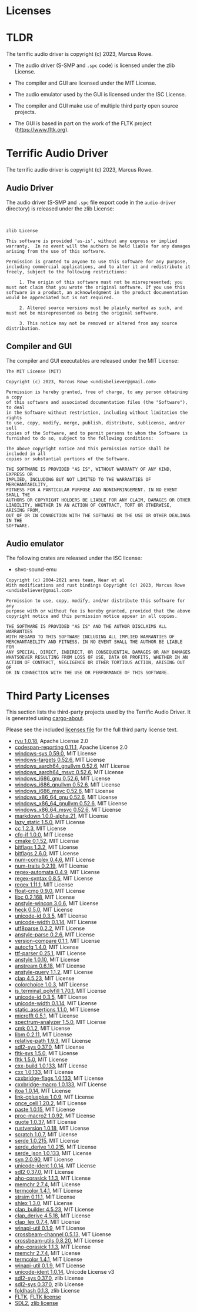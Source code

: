 Licenses
========


TLDR
====

The terrific audio driver is copyright (c) 2023, Marcus Rowe.

 * The audio driver (S-SMP and `.spc` code) is licensed under the zlib License.
 * The compiler and GUI are licensed under the MIT License.
 * The audio emulator used by the GUI is licensed under the ISC License.

 * The compiler and GUI make use of multiple third party open source projects.
 * The GUI is based in part on the work of the FLTK project (https://www.fltk.org).


Terrific Audio Driver
=====================

The terrific audio driver is copyright (c) 2023, Marcus Rowe.


Audio Driver
------------
The audio driver (S-SMP and `.spc` file export code in the `audio-driver` directory) is released under the zlib License:

<br/>

```
zlib License

This software is provided 'as-is', without any express or implied warranty.  In no event will the authors be held liable for any damages arising from the use of this software.

Permission is granted to anyone to use this software for any purpose, including commercial applications, and to alter it and redistribute it freely, subject to the following restrictions:

     1. The origin of this software must not be misrepresented; you must not claim that you wrote the original software. If you use this software in a product, an acknowledgment in the product documentation would be appreciated but is not required.

     2. Altered source versions must be plainly marked as such, and must not be misrepresented as being the original software.

     3. This notice may not be removed or altered from any source distribution.
```


Compiler and GUI
----------------

The compiler and GUI executables are released under the MIT License:

```
The MIT License (MIT)

Copyright (c) 2023, Marcus Rowe <undisbeliever@gmail.com>

Permission is hereby granted, free of charge, to any person obtaining a copy
of this software and associated documentation files (the "Software"), to deal
in the Software without restriction, including without limitation the rights
to use, copy, modify, merge, publish, distribute, sublicense, and/or sell
copies of the Software, and to permit persons to whom the Software is
furnished to do so, subject to the following conditions:

The above copyright notice and this permission notice shall be included in all
copies or substantial portions of the Software.

THE SOFTWARE IS PROVIDED "AS IS", WITHOUT WARRANTY OF ANY KIND, EXPRESS OR
IMPLIED, INCLUDING BUT NOT LIMITED TO THE WARRANTIES OF MERCHANTABILITY,
FITNESS FOR A PARTICULAR PURPOSE AND NONINFRINGEMENT. IN NO EVENT SHALL THE
AUTHORS OR COPYRIGHT HOLDERS BE LIABLE FOR ANY CLAIM, DAMAGES OR OTHER
LIABILITY, WHETHER IN AN ACTION OF CONTRACT, TORT OR OTHERWISE, ARISING FROM,
OUT OF OR IN CONNECTION WITH THE SOFTWARE OR THE USE OR OTHER DEALINGS IN THE
SOFTWARE.
```


Audio emulator
--------------

The following crates are released under the ISC license:
 * shvc-sound-emu


```
Copyright (c) 2004-2021 ares team, Near et al
With modifications and rust bindings Copyright (c) 2023, Marcus Rowe <undisbeliever@gmail.com>

Permission to use, copy, modify, and/or distribute this software for any
purpose with or without fee is hereby granted, provided that the above
copyright notice and this permission notice appear in all copies.

THE SOFTWARE IS PROVIDED "AS IS" AND THE AUTHOR DISCLAIMS ALL WARRANTIES
WITH REGARD TO THIS SOFTWARE INCLUDING ALL IMPLIED WARRANTIES OF
MERCHANTABILITY AND FITNESS. IN NO EVENT SHALL THE AUTHOR BE LIABLE FOR
ANY SPECIAL, DIRECT, INDIRECT, OR CONSEQUENTIAL DAMAGES OR ANY DAMAGES
WHATSOEVER RESULTING FROM LOSS OF USE, DATA OR PROFITS, WHETHER IN AN
ACTION OF CONTRACT, NEGLIGENCE OR OTHER TORTIOUS ACTION, ARISING OUT OF
OR IN CONNECTION WITH THE USE OR PERFORMANCE OF THIS SOFTWARE.
```


Third Party Licenses
====================
This section lists the third-party projects used by the Terrific Audio Driver.
It is generated using [cargo-about](https://embarkstudios.github.io/cargo-about/).

Please see the included [licenses file](licenses.md) for the full third party license text.

  * [ryu 1.0.18](https://github.com/dtolnay/ryu), Apache License 2.0
  * [codespan-reporting 0.11.1](https://github.com/brendanzab/codespan), Apache License 2.0
  * [windows-sys 0.59.0](https://github.com/microsoft/windows-rs), MIT License
  * [windows-targets 0.52.6](https://github.com/microsoft/windows-rs), MIT License
  * [windows_aarch64_gnullvm 0.52.6](https://github.com/microsoft/windows-rs), MIT License
  * [windows_aarch64_msvc 0.52.6](https://github.com/microsoft/windows-rs), MIT License
  * [windows_i686_gnu 0.52.6](https://github.com/microsoft/windows-rs), MIT License
  * [windows_i686_gnullvm 0.52.6](https://github.com/microsoft/windows-rs), MIT License
  * [windows_i686_msvc 0.52.6](https://github.com/microsoft/windows-rs), MIT License
  * [windows_x86_64_gnu 0.52.6](https://github.com/microsoft/windows-rs), MIT License
  * [windows_x86_64_gnullvm 0.52.6](https://github.com/microsoft/windows-rs), MIT License
  * [windows_x86_64_msvc 0.52.6](https://github.com/microsoft/windows-rs), MIT License
  * [markdown 1.0.0-alpha.21](https://github.com/wooorm/markdown-rs), MIT License
  * [lazy_static 1.5.0](https://github.com/rust-lang-nursery/lazy-static.rs), MIT License
  * [cc 1.2.3](https://github.com/rust-lang/cc-rs), MIT License
  * [cfg-if 1.0.0](https://github.com/alexcrichton/cfg-if), MIT License
  * [cmake 0.1.52](https://github.com/rust-lang/cmake-rs), MIT License
  * [bitflags 1.3.2](https://github.com/bitflags/bitflags), MIT License
  * [bitflags 2.6.0](https://github.com/bitflags/bitflags), MIT License
  * [num-complex 0.4.6](https://github.com/rust-num/num-complex), MIT License
  * [num-traits 0.2.19](https://github.com/rust-num/num-traits), MIT License
  * [regex-automata 0.4.9](https://github.com/rust-lang/regex/tree/master/regex-automata), MIT License
  * [regex-syntax 0.8.5](https://github.com/rust-lang/regex/tree/master/regex-syntax), MIT License
  * [regex 1.11.1](https://github.com/rust-lang/regex), MIT License
  * [float-cmp 0.9.0](https://github.com/mikedilger/float-cmp), MIT License
  * [libc 0.2.168](https://github.com/rust-lang/libc), MIT License
  * [anstyle-wincon 3.0.6](https://github.com/rust-cli/anstyle.git), MIT License
  * [heck 0.5.0](https://github.com/withoutboats/heck), MIT License
  * [unicode-id 0.3.5](https://github.com/Boshen/unicode-id), MIT License
  * [unicode-width 0.1.14](https://github.com/unicode-rs/unicode-width), MIT License
  * [utf8parse 0.2.2](https://github.com/alacritty/vte), MIT License
  * [anstyle-parse 0.2.6](https://github.com/rust-cli/anstyle.git), MIT License
  * [version-compare 0.1.1](https://gitlab.com/timvisee/version-compare), MIT License
  * [autocfg 1.4.0](https://github.com/cuviper/autocfg), MIT License
  * [ttf-parser 0.25.1](https://github.com/harfbuzz/ttf-parser), MIT License
  * [anstyle 1.0.10](https://github.com/rust-cli/anstyle.git), MIT License
  * [anstream 0.6.18](https://github.com/rust-cli/anstyle.git), MIT License
  * [anstyle-query 1.1.2](https://github.com/rust-cli/anstyle.git), MIT License
  * [clap 4.5.23](https://github.com/clap-rs/clap), MIT License
  * [colorchoice 1.0.3](https://github.com/rust-cli/anstyle.git), MIT License
  * [is_terminal_polyfill 1.70.1](https://github.com/polyfill-rs/is_terminal_polyfill), MIT License
  * [unicode-id 0.3.5](https://github.com/Boshen/unicode-id), MIT License
  * [unicode-width 0.1.14](https://github.com/unicode-rs/unicode-width), MIT License
  * [static_assertions 1.1.0](https://github.com/nvzqz/static-assertions-rs), MIT License
  * [microfft 0.5.1](https://gitlab.com/teskje/microfft-rs), MIT License
  * [spectrum-analyzer 1.5.0](https://github.com/phip1611/spectrum-analyzer), MIT License
  * [cmk 0.1.2](https://github.com/MoAlyousef/cmk), MIT License
  * [libm 0.2.11](https://github.com/rust-lang/libm), MIT License
  * [relative-path 1.9.3](https://github.com/udoprog/relative-path), MIT License
  * [sdl2-sys 0.37.0](https://github.com/rust-sdl2/rust-sdl2), MIT License
  * [fltk-sys 1.5.0](https://github.com/fltk-rs/fltk-rs), MIT License
  * [fltk 1.5.0](https://github.com/fltk-rs/fltk-rs), MIT License
  * [cxx-build 1.0.133](https://github.com/dtolnay/cxx), MIT License
  * [cxx 1.0.133](https://github.com/dtolnay/cxx), MIT License
  * [cxxbridge-flags 1.0.133](https://github.com/dtolnay/cxx), MIT License
  * [cxxbridge-macro 1.0.133](https://github.com/dtolnay/cxx), MIT License
  * [itoa 1.0.14](https://github.com/dtolnay/itoa), MIT License
  * [link-cplusplus 1.0.9](https://github.com/dtolnay/link-cplusplus), MIT License
  * [once_cell 1.20.2](https://github.com/matklad/once_cell), MIT License
  * [paste 1.0.15](https://github.com/dtolnay/paste), MIT License
  * [proc-macro2 1.0.92](https://github.com/dtolnay/proc-macro2), MIT License
  * [quote 1.0.37](https://github.com/dtolnay/quote), MIT License
  * [rustversion 1.0.18](https://github.com/dtolnay/rustversion), MIT License
  * [scratch 1.0.7](https://github.com/dtolnay/scratch), MIT License
  * [serde 1.0.215](https://github.com/serde-rs/serde), MIT License
  * [serde_derive 1.0.215](https://github.com/serde-rs/serde), MIT License
  * [serde_json 1.0.133](https://github.com/serde-rs/json), MIT License
  * [syn 2.0.90](https://github.com/dtolnay/syn), MIT License
  * [unicode-ident 1.0.14](https://github.com/dtolnay/unicode-ident), MIT License
  * [sdl2 0.37.0](https://github.com/Rust-SDL2/rust-sdl2), MIT License
  * [aho-corasick 1.1.3](https://github.com/BurntSushi/aho-corasick), MIT License
  * [memchr 2.7.4](https://github.com/BurntSushi/memchr), MIT License
  * [termcolor 1.4.1](https://github.com/BurntSushi/termcolor), MIT License
  * [strsim 0.11.1](https://github.com/rapidfuzz/strsim-rs), MIT License
  * [shlex 1.3.0](https://github.com/comex/rust-shlex), MIT License
  * [clap_builder 4.5.23](https://github.com/clap-rs/clap), MIT License
  * [clap_derive 4.5.18](https://github.com/clap-rs/clap), MIT License
  * [clap_lex 0.7.4](https://github.com/clap-rs/clap), MIT License
  * [winapi-util 0.1.9](https://github.com/BurntSushi/winapi-util), MIT License
  * [crossbeam-channel 0.5.13](https://github.com/crossbeam-rs/crossbeam), MIT License
  * [crossbeam-utils 0.8.20](https://github.com/crossbeam-rs/crossbeam), MIT License
  * [aho-corasick 1.1.3](https://github.com/BurntSushi/aho-corasick), MIT License
  * [memchr 2.7.4](https://github.com/BurntSushi/memchr), MIT License
  * [termcolor 1.4.1](https://github.com/BurntSushi/termcolor), MIT License
  * [winapi-util 0.1.9](https://github.com/BurntSushi/winapi-util), MIT License
  * [unicode-ident 1.0.14](https://github.com/dtolnay/unicode-ident), Unicode License v3
  * [sdl2-sys 0.37.0](https://github.com/rust-sdl2/rust-sdl2), zlib License
  * [sdl2-sys 0.37.0](https://github.com/rust-sdl2/rust-sdl2), zlib License
  * [foldhash 0.1.3](https://github.com/orlp/foldhash), zlib License
  * [FLTK](https://www.fltk.org/), [FLTK license](https://www.fltk.org/doc-1.4/license.html)
  * [SDL2](https://libsdl.org/), [zlib license](https://www.libsdl.org/license.php)


